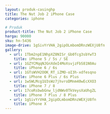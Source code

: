 ```yaml
---
layout: produk-casinghp
title: The Nut Job 2 iPhone Case
categories: iphone

# Produk
product-title: The Nut Job 2 iPhone Case
harga: 90000
sku: hn-5436
image-drive: 1gSivYrVHA_2gipOLmbomDRnzWEXjU8fn
gallery:
  - url: 1Tbm2npE1NhpXZ8NISr_Gb0Tcg3sbYwT3
    title: iPhone 5 / 5s / SE
  - url: 1GZYCMqqNJGnXdeI4MoXsvjzFbS81N0Au
    title: iPhone 6 / 6s
  - url: 1GTsWVH2OOK_RT_iZMO-oI3h-xdfesqno
    title: iPhone 6 Plus / 6s Plus
  - url: 1wSWLMcg1U3sWz7jhvroDMnm40wEcXXO3
    title: iPhone 7 / 8
  - url: 17coRsbwbGnw_ljdNWv0TkVeysXaUhgZL
    title: iPhone 7 Plus / 8 Plus
  - url: 1gSivYrVHA_2gipOLmbomDRnzWEXjU8fn
    title: iPhone X
---
```

